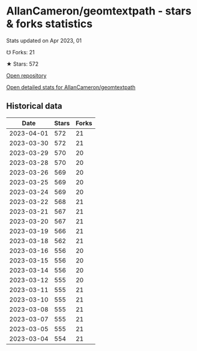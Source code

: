 # AllanCameron/geomtextpath - stars & forks statistics

Stats updated on Apr 2023, 01

☋ Forks: 21

★ Stars: 572

[Open repository](https://github.com/AllanCameron/geomtextpath)

[Open detailed stats for AllanCameron/geomtextpath](https://reviewgithub.com/rep/AllanCameron/geomtextpath)

## Historical data
| Date | Stars | Forks |
|------|-------|-------|
| 2023-04-01 | 572 | 21 | 
| 2023-03-30 | 572 | 21 | 
| 2023-03-29 | 570 | 20 | 
| 2023-03-28 | 570 | 20 | 
| 2023-03-26 | 569 | 20 | 
| 2023-03-25 | 569 | 20 | 
| 2023-03-24 | 569 | 20 | 
| 2023-03-22 | 568 | 21 | 
| 2023-03-21 | 567 | 21 | 
| 2023-03-20 | 567 | 21 | 
| 2023-03-19 | 566 | 21 | 
| 2023-03-18 | 562 | 21 | 
| 2023-03-16 | 556 | 20 | 
| 2023-03-15 | 556 | 20 | 
| 2023-03-14 | 556 | 20 | 
| 2023-03-12 | 555 | 20 | 
| 2023-03-11 | 555 | 21 | 
| 2023-03-10 | 555 | 21 | 
| 2023-03-08 | 555 | 21 | 
| 2023-03-07 | 555 | 21 | 
| 2023-03-05 | 555 | 21 | 
| 2023-03-04 | 554 | 21 | 

